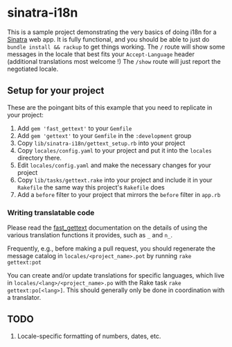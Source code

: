 # sinatra-i18n

This is a sample project demonstrating the very basics of doing i18n for a
[Sinatra](www.sinatrarb.com/) web app. It is fully functional, and you
should be able to just do `bundle install && rackup` to get things
working. The `/` route will show some messages in the locale that best fits
your `Accept-Language` header (additional translations most welcome !) The
`/show` route will just report the negotiated locale.

## Setup for your project

These are the poingant bits of this example that you need to replicate in
your project:

1. Add `gem 'fast_gettext'` to your `Gemfile`
1. Add `gem 'gettext'` to your `Gemfile` in the `:development` group
1. Copy `lib/sinatra-i18n/gettext_setup.rb` into your project
1. Copy `locales/config.yaml` to your project and put it into the `locales`
directory there.
1. Edit `locales/config.yaml` and make the necessary changes for your
   project
1. Copy `lib/tasks/gettext.rake` into your project and include it in your
   `Rakefile` the same way this project's `Rakefile` does
1. Add a `before` filter to your project that mirrors the `before` filter
in `app.rb`

### Writing translatable code

Please read the [fast_gettext](https://github.com/grosser/fast_gettext)
documentation on the details of using the various translation functions it
provides, such as `_` and `n_`.

Frequently, e.g., before making a pull request, you should regenerate the
message catalog in `locales/<project_name>.pot` by running `rake
gettext:pot`

You can create and/or update translations for specific languages, which
live in `locales/<lang>/<project_name>.po` with the Rake task `rake
gettext:po[<lang>]`. This should generally only be done in coordination
with a translator.

## TODO

1. Locale-specific formatting of numbers, dates, etc.
